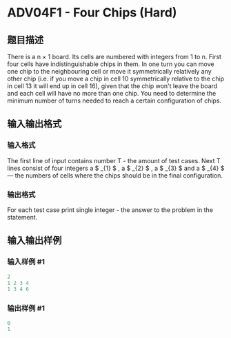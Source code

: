 # ADV04F1 - Four Chips (Hard)

## 题目描述

There is a n × 1 board. Its cells are numbered with integers from 1 to n. First four cells have indistinguishable chips in them. In one turn you can move one chip to the neighbouring cell or move it symmetrically relatively any other chip (i.e. if you move a chip in cell 10 symmetrically relative to the chip in cell 13 it will end up in cell 16), given that the chip won't leave the board and each cell will have no more than one chip. You need to determine the minimum number of turns needed to reach a certain configuration of chips.

## 输入输出格式

### 输入格式

The first line of input contains number T - the amount of test cases. Next T lines consist of four integers a $ _{1} $ , a $ _{2} $ , a $ _{3} $ and a $ _{4} $ — the numbers of cells where the chips should be in the final configuration.

### 输出格式

For each test case print single integer - the answer to the problem in the statement.

## 输入输出样例

### 输入样例 #1

```cpp
2
1 2 3 4
1 3 4 6
```


### 输出样例 #1

```cpp
0
1
```



